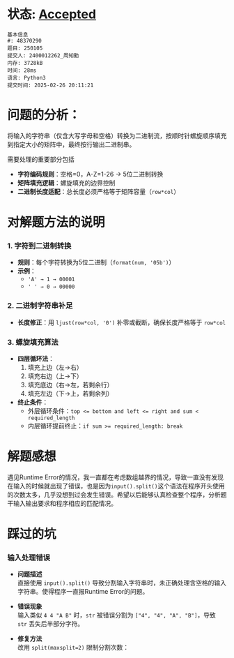 # 状态: [Accepted](http://xzmdsa.openjudge.cn/2025python/solution/48370290/)
```
基本信息
#: 48370290
题目: 250105
提交人: 2400012262_周知勤
内存: 3728kB
时间: 28ms
语言: Python3
提交时间: 2025-02-26 20:11:21
```
# 问题的分析：
将输入的字符串（仅含大写字母和空格）转换为二进制流，按顺时针螺旋顺序填充到指定大小的矩阵中，最终按行输出二进制串。

需要处理的重要部分包括
- ​**字符编码规则**：空格=0，A-Z=1-26 → 5位二进制转换
- ​**矩阵填充逻辑**：螺旋填充的边界控制
- ​**二进制长度适配**：总长度必须严格等于矩阵容量（`row*col`）

# 对解题方法的说明
### 1. 字符到二进制转换
- ​**规则**：每个字符转换为5位二进制（`format(num, '05b')`）
- ​**示例**：
  - `'A' → 1 → 00001`
  - `' ' → 0 → 00000`

### 2. 二进制字符串补足
- ​**长度修正**：用 `ljust(row*col, '0')` 补零或截断，确保长度严格等于 `row*col`
  
### 3. 螺旋填充算法
- ​**四层循环法**：
  1. 填充上边（左→右）
  2. 填充右边（上→下）
  3. 填充底边（右→左，若剩余行）
  4. 填充左边（下→上，若剩余列）
- ​**终止条件**：
  - 外层循环条件：`top <= bottom and left <= right and sum < required_length`
  - 内层循环提前终止：`if sum >= required_length: break`

# 解题感想

遇见Runtime Error的情况，我一直都在考虑数组越界的情况，导致一直没有发现在输入的时候就出现了错误，也是因为`input().split()`这个语法在程序开头使用的次数太多，几乎没想到过会发生错误。希望以后能够认真检查整个程序，分析题干输入输出要求和程序相应的匹配情况。

# 踩过的坑
### 输入处理错误
- ​**问题描述**​  
  直接使用 `input().split()` 导致分割输入字符串时，未正确处理含空格的输入字符串。使得程序一直报Runtime Error的问题。
  
- ​**错误现象**​  
  输入类似 `4 4 "A B"` 时，`str` 被错误分割为 `["4", "4", "A", "B"]`，导致 `str` 丢失后半部分字符。

- ​**修复方法**​  
  改用 `split(maxsplit=2)` 限制分割次数：  
